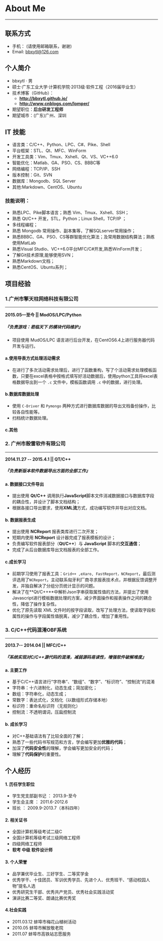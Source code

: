
# **About Me**
---
## 联系方式
- 手机： (请使用邮箱联系，谢谢)
- Email: bbxytl@126.com

## 个人简介
- bbxytl · 男
- 硕士·广东工业大学·计算机学院·2013级·软件工程（2016届毕业生）
- 技术博客（GitHub）：   
    - **<http://bbxytl.github.io/>**
    - **<http://www.cnblogs.com/lomper/>** 
- 期望职位：**后台研发工程师**  
- 期望城市：(广东)广州、深圳  


## IT 技能
- 语言类：C/C++、Python、LPC、C#、Pike、Shell
- 平台框架：STL、Qt、MFC、WinForm
- 开发工具类：Vim、Tmux、Xshell、Qt、VS、VC++6.0
- 智能优化：Matlab、GA、PSO、CS、BBBC等
- 网络编程：TCP/IP、SSH 
- 版本控制：Git、SVN
- 数据库：Mongodb、SQL Server 
- 其他:Markdown、CentOS、Ubuntu

### 技能说明：
- 熟悉LPC、Pike脚本语言；熟悉 Vim、Tmux、Xshell、SSH；
- 熟悉 Qt/C++ 开发，STL，Python；Linux Shell，TCP/IP ；
- 多线程编程；
- 熟悉 Mongodb 常用操作、副本集等，了解SQLserver常用操作；
- 熟悉BBBC、GA、PSO、CS等群智能优化算法；及常用数据结构算法；熟练使用MatLab
- 熟悉Visual Studio、VC++6.0平台MFC/C#开发,熟悉WinForm开发；
- 了解Git技术原理,能够使用SVN；
- 熟悉Markdown文档；
- 熟悉CentOS、Ubuntu系列；


## 项目经验
### 1.广州市擎天柱网络科技有限公司
---
**2015.05—至今 || ModOS/LPC/Python**    
##### 『负责游戏：君临天下 的模块代码维护』
- 项目使用 MudOS/LPC 语言进行后台开发，在CentOS6.4上进行服务器代码开发与运行。

#### a.使用导表方式处理活动需求
- 在进行了多次活动需求处理后，进行了函数重构，写了个活动需求处理模板函数，只要在excel表格中按格式填写好活动数据后，使用python工具将excel表格数据导出到一个 `.c` 文件中，模板函数调用 `.c` 中的数据，进行处理。

#### b.数据库数据处理
- 使用 `C-Driver` 和 `Pymongo` 两种方式进行数据库数据的导出文档备份操作，比较各自性能等。
- 扫档统计数据处理。

#### c.其他

### 2. 广州市殷雷软件有限公司
---
**2014.11.27 -- 2015.4.1  ||  QT/C++**
##### 『负责新版本软件数据导出方面的全部工作』
#### a. 数据接口文件导出
- 提出使用 **Qt/C++** 调用执行**JavaScript**脚本文件消减数据接口与数据库字段的耦合性，并设计了脚本文档结构；
- 根据各接口导出要求，使用**XML流**方式，成功编写软件并导出对应文档。

#### b. 数据报表生成
- 提出使用 **NCReport** 报表类库进行二次开发；
- 短期内使用 **NCReport** 设计器完成了报表模板的设计；
- 负责编写软件报表部分（**Qt/C++**）与 **JavaScript** 脚本的**交互通信**；
- 完成了从后台数据库导出文档报表的全部工作。

#### c.成长学习
- 前期学习使用了报表工具：`Grid++ ,eXaro, FastReport，NCReport`，最后测评选用了`NCReport`，主动联系匈牙利厂商寻求报表技术点，并根据反馈调整开发，并独自解决了分组分页统计显示的问题。
- 解决了在**Qt/C++**中解析Json字串获取属性值的方法，并提出了使用Javascript进行模板数据处理的方案，减少界面操作和报表操作之间的耦合性，降低了操作复杂性。
- 优化了原先读取 XML 文件时的按字段读取，改写了处理方法，使读取字段和属性的操作与字段属性值脱离，减少了耦合性，增加了重用性。


### 3. C/C++代码混淆OBF系统
---
**2013.7-- 2014.04  ||  MFC/C++** 
##### 『系统实现对C/C++源代码的混淆，减弱源码易读性，增强软件破解难度』
#### a. 主要工作
- 基于C/C++语言进行“字符串”、“数组”、“数字”、“标识符”、“控制流”的混淆
- 字符串：十六进制化，动态生成；简加密化；
- 数组：字符串化，动态生成；
- 常数字：表达式化，文档化（以数组形式存储本地）
- 标识符：重命名标识符（无规则化）
- 控制流：不透明谓词，压扁控制流

#### b. 成长学习
- 对C++基础语法有了比较全面的了解；
- 熟悉了一些代码书写规范和方言，学会编写更加**优雅的代码**；
- 加深了**代码安全性**的理解，学会编写更加安全的代码；
- 理解了**代码保护**的重要性。

## 个人经历
#### 1. 历任学生职位
- 学生党支部副书记 ： 2013.9-至今
- 学生会主席 ： 2011.6-2012.6
- 班长 ：  2009.9-2013.7（本科四年）

#### 2. 相关证书
- 全国计算机等级考试二级C
- 全国计算机等级考试三级网络工程师
- 四级网络工程师
- **软考 中级 软件设计师**

#### 3. 个人荣誉
- 品学兼优毕业生、三好学生、二等奖学金
- 优秀学干、十佳团员、军训优秀学员、先进个人、优秀班干、“感动校园人物”提名人选
- 优秀研究生干部、优秀共产党员、优秀社会实践活动奖
- 演讲比赛二等奖、朗诵比赛优秀奖

#### 4.社会实践
- 2011.03.12    蚌埠市梅花山植树活动
- 2010.05       蚌埠市解放敬老院
- 2011.07       蚌埠市高铁站志愿服务

